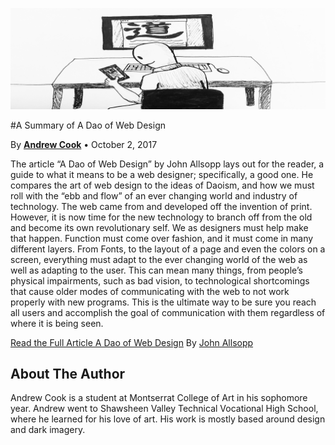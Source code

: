 ![A Dao of Web Design Hero Image](img/hero-image-andrew-cook.png)

#A Summary of A Dao of Web Design

By **[Andrew Cook](#about-the-author)** • October 2, 2017

The article “A Dao of Web Design” by John Allsopp lays out for the reader, a guide to what it means to be a web designer; specifically, a good one. He compares the art of web design to the ideas of Daoism, and how we must roll with the “ebb and flow” of an ever changing world and industry of technology. The web came from and developed off the invention of print. However, it is now time for the new technology to branch off from the old and become its own revolutionary self. We as designers must help make that happen. Function must come over fashion, and it must come in many different layers. From Fonts, to the layout of a page and even the colors on a screen, everything must adapt to the ever changing world of the web as well as adapting to the user. This can mean many things, from people’s physical impairments, such as bad vision, to technological shortcomings that cause older modes of communicating with the web to not work properly with new programs. This is the ultimate way to be sure you reach all users and accomplish the goal of communication with them regardless of where it is being seen.


[Read the Full Article A Dao of Web Design](https://alistapart.com/article/dao) By [John Allsopp](https://alistapart.com/author/johnallsopp)


## About The Author

Andrew Cook is a student at Montserrat College of Art in his sophomore year. Andrew went to Shawsheen Valley Technical Vocational High School, where he learned for his love of art. His work is mostly based around design and dark imagery.

